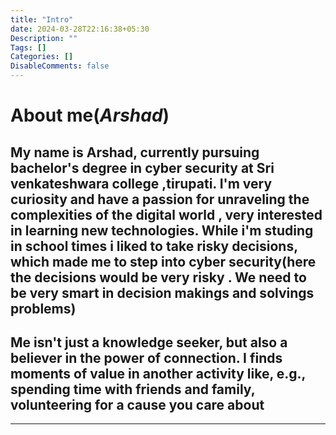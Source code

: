 ```yaml
---
title: "Intro"
date: 2024-03-28T22:16:38+05:30
Description: ""
Tags: []
Categories: []
DisableComments: false
---
```


# About me(***Arshad***)
## My name is Arshad, currently pursuing bachelor's degree in cyber security at Sri venkateshwara college ,tirupati. I'm very curiosity and have a passion for unraveling the complexities of the digital world , very interested in learning new technologies. While i'm studing in school times i liked to take risky decisions, which made me to step into cyber security(here the decisions would be very risky . We need to be very smart in decision makings and solvings problems)
## Me isn't just a knowledge seeker, but also a believer in the power of connection. I finds moments of value in another activity like, e.g., spending time with friends and family, volunteering for a cause you care about
___

